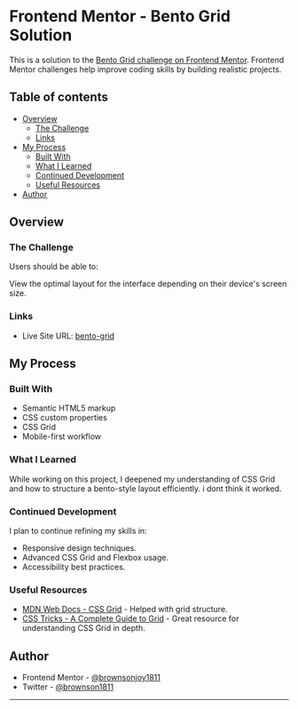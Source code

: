# Frontend Mentor - Bento Grid Solution

This is a solution to the [Bento Grid challenge on Frontend Mentor](https://www.frontendmentor.io/challenges/bento-grid-RMydElrlOj). Frontend Mentor challenges help improve coding skills by building realistic projects.

## Table of contents

- [Overview](#overview)
  - [The Challenge](#the-challenge)
  - [Links](#links)
- [My Process](#my-process)
  - [Built With](#built-with)
  - [What I Learned](#what-i-learned)
  - [Continued Development](#continued-development)
  - [Useful Resources](#useful-resources)
- [Author](#author)

## Overview

### The Challenge

Users should be able to:

View the optimal layout for the interface depending on their device's screen size.



### Links

- Live Site URL: [bento-grid]( https://brownsonjoy1811.github.io/bento-grid/)

## My Process

### Built With

- Semantic HTML5 markup
- CSS custom properties
- CSS Grid
- Mobile-first workflow

### What I Learned

While working on this project, I deepened my understanding of CSS Grid and how to structure a bento-style layout efficiently. i dont think it worked.

### Continued Development

I plan to continue refining my skills in:

- Responsive design techniques.
- Advanced CSS Grid and Flexbox usage.
- Accessibility best practices.

### Useful Resources

- [MDN Web Docs - CSS Grid](https://developer.mozilla.org/en-US/docs/Web/CSS/CSS_Grid_Layout) - Helped with grid structure.
- [CSS Tricks - A Complete Guide to Grid](https://css-tricks.com/snippets/css/complete-guide-grid/) - Great resource for understanding CSS Grid in depth.

## Author

- Frontend Mentor - [@brownsonjoy1811](https://www.frontendmentor.io/profile/brownsonjoy1811)
- Twitter - [@brownson1811](https://x.com/brownson1811?t=Q6Uo1t2gGdq0-VA2pz_Vjg&s=09)

---


